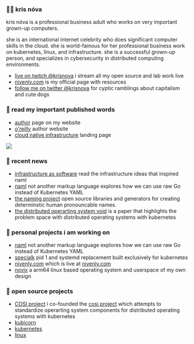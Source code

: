 ### 🏴‍☠️ kris nóva

kris nóva is a professional business adult who works on very important grown-up computers. 

she is an international internet celebrity who does significant computer skills in the cloud. she is world-famous for her professional business work on kubernetes, linux, and infrastructure. she is a successful grown-up person, and specializes in cybersecurity in distributed computing environments.
 
 - [live on twitch @krisnova](https://nivenly.com/live) i stream all my open source and lab work live
 - [nivenly.com](https://nivenly.com) is my official page with resources
 - [follow me on twitter @krisnova](https://twitter.com/krisnova) for cyptic ramblings about capitalism and cute dogs

### 📘 read my important published words

 - [author](https://nivenly.com/author) page on my website
 - [o'reilly](https://www.oreilly.com/people/kris-nova/) author website
 - [cloud native infrastructure](https://cnibook.info) landing page
 
 ![](https://www.cnibook.info/img/cnibook_cover_small.png)

### 💬 recent news

 - [infrastructure as software](https://nivenly.com/lib/2021-06-13-ias) read the infrastructure ideas that inspired naml
 - [naml](https://github.com/kris-nova/naml) not another markup language explores how we can use raw Go instead of Kubernetes YAML
 - [the naming project](https://github.com/the-naming-project/the-naming-project) open source libraries and generators for creating determinstic human pronouncable names.
 - [the distributed operarting system void](https://nivenly.com/lib/2021-04-02-operating-system-interface/) is a paper that highlights the problem space with distributed operating systems with kubernetes

### 🤔 personal projects i am working on

 - [naml](https://github.com/kris-nova/naml) not another markup language explores how we can use raw Go instead of Kubernetes YAML
 - [specialk](https://github.com/kris-nova/specialk) pid 1 and systemd replacement built exclusively for kubernetes
 - [nivenly.com](https://github.com/kris-nova/nivenly.com) which is live at [nivenly.com](https://nivenly.com)
 - [novix](https://github.com/kris-nova/novix) a arm64 linux based operating system and userspace of my own design

### 🔭 open source projects

 - [COSI project](https://github.com/cosi-project/community) i co-founded the [cosi project](https://github.com/cosi-project/community) which attempts to standardize operarting system components for distributed operating systems with kubernetes
 - [kubicorn](https://github.com/kubicorn)
 - [kubernetes](https://github.com/kubernetes/kubernetes)
 - [linux](https://github.com/kris-nova/linux)
